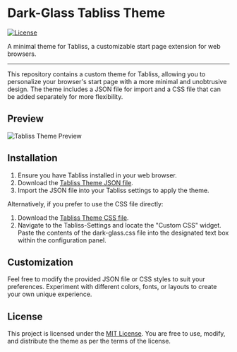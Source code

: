 # Dark-Glass Tabliss Theme

[![License](https://img.shields.io/badge/license-MIT-blue.svg)](https://github.com/blackwolf244/Tabliss-Dark-Glass/blob/main/LICENSE)

A minimal theme for Tabliss, a customizable start page extension for web browsers.

---

This repository contains a custom theme for Tabliss, allowing you to personalize your browser's start page with a more minimal and unobtrusive design. The theme includes a JSON file for import and a CSS file that can be added separately for more flexibility.

## Preview

![Tabliss Theme Preview](https://github.com/blackwolf244/Tabliss-Dark-Glass/assets/27843991/6842a5eb-d7cb-4558-b805-e43e70132bce)

## Installation

1. Ensure you have Tabliss installed in your web browser.
2. Download the [Tabliss Theme JSON file](dark-glass.json).
3. Import the JSON file into your Tabliss settings to apply the theme.

Alternatively, if you prefer to use the CSS file directly:

1. Download the [Tabliss Theme CSS file](dark-glass.css).
2. Navigate to the Tabliss-Settings and locate the "Custom CSS" widget. Paste the contents of the dark-glass.css file into the designated text box within the configuration panel.

## Customization

Feel free to modify the provided JSON file or CSS styles to suit your preferences. Experiment with different colors, fonts, or layouts to create your own unique experience.

## License

This project is licensed under the [MIT License](LICENSE). You are free to use, modify, and distribute the theme as per the terms of the license.
